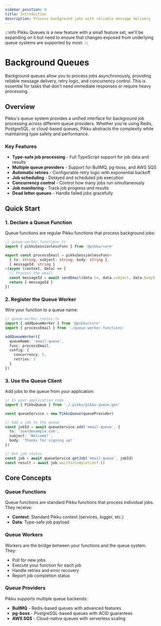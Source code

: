 ```yaml
---
sidebar_position: 0
title: Introduction
description: Process background jobs with reliable message delivery
---
```


<AIDisclaimer />

:::info
Pikku Queues is a new feature with a small feature set, we'll be expanding on it but need to ensure that changes exposed from underlying queue systems are supported by most.
:::

# Background Queues

Background queues allow you to process jobs asynchronously, providing reliable message delivery, retry logic, and concurrency control. This is essential for tasks that don't need immediate responses or require heavy processing.

## Overview

Pikku's queue system provides a unified interface for background job processing across different queue providers. Whether you're using Redis, PostgreSQL, or cloud-based queues, Pikku abstracts the complexity while maintaining type safety and performance.

### Key Features

- **Type-safe job processing** - Full TypeScript support for job data and results
- **Multiple queue providers** - Support for BullMQ, pg-boss, and AWS SQS
- **Automatic retries** - Configurable retry logic with exponential backoff
- **Job scheduling** - Delayed and scheduled job execution
- **Concurrency control** - Control how many jobs run simultaneously
- **Job monitoring** - Track job progress and results
- **Dead letter queues** - Handle failed jobs gracefully

## Quick Start

### 1. Declare a Queue Function

Queue functions are regular Pikku functions that process background jobs:

```typescript
// queue-worker.functions.ts
import { pikkuSessionlessFunc } from '@pikku/core'

export const processEmail = pikkuSessionlessFunc<
  { to: string; subject: string; body: string },
  { messageId: string }
>(async (context, data) => {
  // Process the email
  const messageId = await sendEmail(data.to, data.subject, data.body)
  return { messageId }
})
```

### 2. Register the Queue Worker

Wire your function to a queue name:

```typescript
// queue-worker.routes.ts
import { addQueueWorker } from '@pikku/core'
import { processEmail } from './queue-worker.functions'

addQueueWorker({
  queueName: 'email-queue',
  func: processEmail,
  config: {
    concurrency: 5,
    retries: 3
  }
})
```

### 3. Use the Queue Client

Add jobs to the queue from your application:

```typescript
// In your application code
import { PikkuQueue } from './.pikku/pikku-queue.gen'

const queueService = new PikkuQueue(queueProvider)

// Add a job to the queue
const jobId = await queueService.add('email-queue', {
  to: 'user@example.com',
  subject: 'Welcome!',
  body: 'Thanks for signing up!'
})

// Get job status
const job = await queueService.getJob('email-queue', jobId)
const result = await job.waitForCompletion?.()
```

## Core Concepts

### Queue Functions

Queue functions are standard Pikku functions that process individual jobs. They receive:
- **Context**: Standard Pikku context (services, logger, etc.)
- **Data**: Type-safe job payload

### Queue Workers

Workers are the bridge between your functions and the queue system. They:
- Poll for new jobs
- Execute your function for each job
- Handle retries and error recovery
- Report job completion status

### Queue Providers

Pikku supports multiple queue backends:
- **BullMQ** - Redis-based queues with advanced features
- **pg-boss** - PostgreSQL-based queues with ACID guarantees
- **AWS SQS** - Cloud-native queues with serverless scaling
